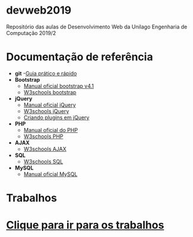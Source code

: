 # devweb2019
Repositório das aulas de Desenvolvimento Web da Unilago Engenharia de Computação 2019/2

# Documentação de referência
- **git**
    -[Guia prático e rápido](https://rogerdudler.github.io/git-guide/index.pt_BR.html)
- **Bootstrap** 
  - [Manual oficial bootstrap v4.1](https://getbootstrap.com/docs/4.1/getting-started/introduction/)
  - [W3schools bootstrap](https://www.w3schools.com/bootstrap/)
- **jQuery**
  - [Manual oficial jQuery](https://api.jquery.com/)
  - [W3schools jQuery](https://www.w3schools.com/jquery/)
  - [Criando plugins em jQuery](https://www.codigofonte.com.br/artigos/aprenda-a-criar-seu-proprio-plugin-no-jquery)
- **PHP** 
  - [Manual oficial do PHP](https://www.php.net/manual/pt_BR/getting-started.php)
  - [W3schools PHP](https://www.w3schools.com/php/)
- **AJAX**
  - [W3schools AJAX](https://www.w3schools.com/xml/ajax_intro.asp)
- **SQL**
  - [W3schools SQL](https://www.w3schools.com/sql/)
- **MySQL**
  - [Manual oficial MySQL](https://www.mysql.com/)

# Trabalhos
# [Clique para ir para os trabalhos](https://github.com/leoapsilva/devweb2019/blob/master/Laboratorio/README.md)

